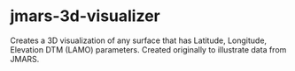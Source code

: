 # jmars-3d-visualizer
Creates a 3D visualization of any surface that has Latitude, Longitude, Elevation DTM (LAMO) parameters. Created originally to illustrate data from JMARS.
